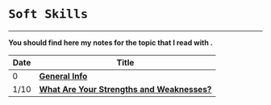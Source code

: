 # `Soft Skills`

------

**You should find here my notes for the topic that I read with .**

Date|Title
----|-----
 0| **[General Info](./)**
1/10| **[What Are Your Strengths and Weaknesses?](./Topic1/Strengths_and_Weaknesses_Questions)** 
